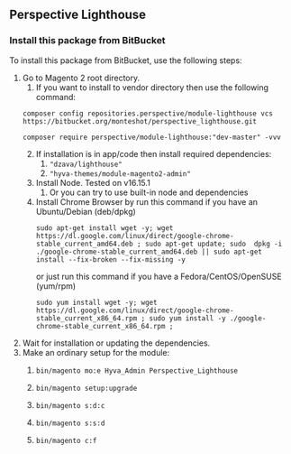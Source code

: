 ## Perspective Lighthouse

### Install this package from BitBucket
To install this package from BitBucket, use the following steps:

1. Go to Magento 2 root directory.  
   1. If you want to install to vendor directory then use the following command:   
   ```
   composer config repositories.perspective/module-lighthouse vcs https://bitbucket.org/monteshot/perspective_lighthouse.git
   ```  
   ```
   composer require perspective/module-lighthouse:"dev-master" -vvv
   ```  
   2. If installation is in app/code then install required dependencies:  
      1. ```"dzava/lighthouse"```  
      2. ```"hyva-themes/module-magento2-admin"```  
   3. Install Node. Tested on v16.15.1
      1. Or you can try to use built-in node and dependencies
   4. Install Chrome Browser 
      by run this command if you have an Ubuntu/Debian (deb/dpkg)  
      ```  
      sudo apt-get install wget -y; wget https://dl.google.com/linux/direct/google-chrome-stable_current_amd64.deb ; sudo apt-get update; sudo  dpkg -i ./google-chrome-stable_current_amd64.deb || sudo apt-get install --fix-broken --fix-missing -y
      ```  
      or just run this command if you have a Fedora/CentOS/OpenSUSE (yum/rpm)  
      ```  
      sudo yum install wget -y; wget https://dl.google.com/linux/direct/google-chrome-stable_current_x86_64.rpm ; sudo yum install -y ./google-chrome-stable_current_x86_64.rpm ;
      ```  
2. Wait for installation or updating the dependencies. 
3. Make an ordinary setup for the module:
   1. ```
      bin/magento mo:e Hyva_Admin Perspective_Lighthouse
      ```  
   2. ```
      bin/magento setup:upgrade
      ```
   3. ```
      bin/magento s:d:c      
      ```  
   4. ```
      bin/magento s:s:d
      ```    
   4. ```
      bin/magento c:f
      ```  
